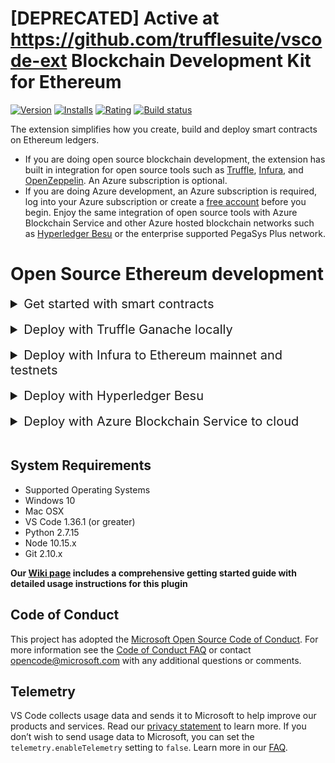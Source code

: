 # [DEPRECATED] Active at https://github.com/trufflesuite/vscode-ext   Blockchain Development Kit for Ethereum

[![Version](https://vsmarketplacebadge.apphb.com/version/AzBlockchain.azure-blockchain.svg)](https://marketplace.visualstudio.com/items?itemName=ms-azuretools.vscode-logicapps) [![Installs](https://vsmarketplacebadge.apphb.com/installs/AzBlockchain.azure-blockchain.svg)](https://marketplace.visualstudio.com/items?itemName=AzBlockchain.azure-blockchain) [![Rating](https://vsmarketplacebadge.apphb.com/rating-star/AzBlockchain.azure-blockchain.svg)](https://marketplace.visualstudio.com/items?itemName=AzBlockchain.azure-blockchain#review-details) [![Build status](https://msazure.visualstudio.com/Blockchain/_apis/build/status/Blockchain-VS-Extensions/Blockchain-VS-Extension-Prod)](https://msazure.visualstudio.com/Blockchain/_build/latest?definitionId=71311)

The extension simplifies how you create, build and deploy smart contracts on Ethereum ledgers.

- If you are doing open source blockchain development, the extension has built in integration for open source tools such as [Truffle](https://truffleframework.com/), [Infura](https://infura.io/), and [OpenZeppelin](https://openzeppelin.com/). An Azure subscription is optional.
- If you are doing Azure development, an Azure subscription is required, log into your Azure subscription or create a [free account](https://azure.microsoft.com/free/?WT.mc_id=A261C142F) before you begin. Enjoy the same integration of open source tools with Azure Blockchain Service and other Azure hosted blockchain networks such as [Hyperledger Besu](https://azuremarketplace.microsoft.com/en-us/marketplace/apps/consensys.hyperledger-besu-quickstart) or the enterprise supported PegaSys Plus network.

# Open Source Ethereum development

<details>
  <summary style='font-size:15pt'>Get started with smart contracts</summary>

## Create a new smart contract project

The Blockchain Developer Kit was built to work effectively for both new users to Ethereum, but not get in the way for those familiar with the process. One of the primary goals is to help users create a project structure for these smart contracts, help in the compilation and building of these assets, deployment of these assets to blockchain endpoints as well as debugging of these contracts.

One of the frameworks that the extension leverages is [Truffle Suite](https://truffleframework.com/), a well known set of tools to assist in smart contract and Dapp development. Developers that are familiar with Truffle Suite may use the Truffle command line `e.g., Truffle Init` directly from the VS Code terminal, if they like.

For developers who are not familiar with Truffle, or prefer to use the Command Palette, the extension can easily scaffold out a project directory using the following steps.

1. From the [Command Palette](https://github.com/Microsoft/vscode-azure-blockchain-ethereum/wiki/Command-Palette), type `Blockchain: New Solidity Project`

2. Select an empty directory to scaffold out your project.

3. Choose a name for your contract.

4. Press Enter.

   ![Command Palette - New Solidity Project](https://github.com/Azure-Samples/blockchain-devkit/raw/master/media/extensionMedia/createNewProject.gif)

## Build your smart contracts

Your newly scaffolded out directory includes a simple contract and all the necessary files to build and deploy a simple, working, contract to the blockchain endpoint. Use the following steps to build your contract

1. Select your contract Solidity (.sol) file, right click and choose `Build Contracts`

   ![Right click shortcut - build contracts](https://github.com/Azure-Samples/blockchain-devkit/raw/master/media/extensionMedia/buildContractRightClick.gif)

## Deploy to the Ethereum blockchain RPC endpoint

Once compiled, you will have your contract, contract metadata (e.g., contract ABI, bytecode) available in the smart contract .json file which will be located in the`./build directory` The next steps is to deploy these contracts to a blockchain network.

For new users, this can be hard to understand, because there are multiple steps that need to occur for the deployment to be successful. To ease this burden the extension provide a simple model to deploy to various networks. By default, this will be a local network, using Ganache. The extension will start and run an instance of ganache for the user. The options to initiate this deployment are below.

1. Select your contract Solidity (.sol) file, right click and choose `Deploy Contracts`

   ![Right click smart contract - deploy contract](https://github.com/Azure-Samples/blockchain-devkit/raw/master/media/extensionMedia/deployContractRightClick.gif)

</details>

<br />

<details>
  <summary style='font-size:15pt'>Deploy with Truffle Ganache locally</summary>

For rapid development of smart contracts, having the ability deploy contracts to a blockchain quickly to test and debug is a key principle. One of the most popular models to achive this is using Truffle Ganache, which acts as a local blockchain/blockchain emulator to allow this quick deployment and iteration that is ideal for developers.

The extension has integrated Ganache directly into the IDE to further lower the bar to entry, and allow even faster development iteration. By default, there is nothing to configure, and the following steps can be used.

1. After selecting to deploy the contracts, either from the Command Pallette or by right clicking on the contract and selecting Deploy contracts, a dropdown will be presented with options for _where_ to deploy the contract. By default there will be a single entry on this list named development.

2. After selecting development, the IDE will create a new instance of Truffle Ganache, which will use the default configuration for the project as the target. The IDE will then deploy the contracts to this instance.

   ![Truffle default deployment](https://github.com/Azure-Samples/blockchain-devkit/raw/master/media/extensionMedia/truffleDefaultDeploy.gif)

**OPTIONAL**: If there is a need to control this Ganache instance more or change the configuration, there are some other options that can be used that the IDE can help with as well.

1. If there is a need to run the Ganache instance on a port other than the default of 8545, a new Local Network can be created and the port configuration added for this. The steps do this are:

   a. Expand the Blockchain view in the extension by clicking the name.

   b. Next click Create a new network.

   c. Select Local Service

   d. Provide a name for this service that will be referenced when targeting it from deployment.

   e. Enter the port number to use for this local network.

   ![Custom local service](https://github.com/Azure-Samples/blockchain-devkit/raw/master/media/extensionMedia/truffleCustomDeploy.gif)

</details>

<br />

<details>
   <summary style='font-size:15pt'>Deploy with Infura to Ethereum mainnet and testnets</summary>

If you are a developer that would like to target public testnet and mainnet for Ethereum, the ability to leverage Infura from inside the IDE is provided via this extension.

For those that aren't familiar with Infura, it provides the tools and infrastructure that allow developers to easily take their blockchain application from testing to scaled deployment - with simple, reliable access to Ethereum mainnet and testnets, and also has support for IPFS. Details can be found on the [Getting started with Infura blog](https://blog.infura.io/getting-started-with-infura-28e41844cc89/) and on the [Infura Docs pages](https://infura.io/docs).

To use Infura, the first step is to either create or connect to an existing Infura project. The IDE will step through this process.

1. Expand the Blockchain view in the extension by clicking the name.

2. Next click Create a new network.

3. Select Infura Service.

4. At this point the extension will prompt you for credentials to sign into Infura. Simply click the sign in button. Don't worry if you don't already have an Infura account, because you can create one if needed.

5. On the Infura login page, login with your Infura account credentials. If you don't already have an Infura account, simply click the Sign Up link at the bottom.

6. After signing into Infura, you will be askted for authorization to share your Infura projects with the extension. Click Authorize.

7. Next close the browser window and you will back in the IDE. A prompt will be presented to allow you to enter a project name. Enter the desired name for this.

8. Next select the availability of the project inside Infura (public or private). By default, public is the option used.

9. After a few seconds, the Blockchain view will show a new Infura Service, with your project nested under, and under this will the various endpoints that Infura provides.

10. Now that a connection to Infura has been created, this network can easily be targeted when deploying contracts. When right clicking and deploying contracts, a set of options will be added for these new Infura destinations.

11. Simply select the desired target network endpoint and the extension will deploy the contracts to this location.

![Infura deploy](https://github.com/Azure-Samples/blockchain-devkit/raw/master/media/extensionMedia/infuraDeploy.gif)

</details>

<br />

<details>
   <summary style='font-size:15pt'>Deploy with Hyperledger Besu</summary>

Hyperledger Besu is a popular Ethereum client that is unique in that it offers a client that can be used in either public networks, such as Ethereum mainnet or private, consortium based networks. It can be deployed a variety of [ways](https://besu.hyperledger.org/en/stable/HowTo/Get-Started/Install-Binaries/), and recently a preview has been made available in [Azure](https://azuremarketplace.microsoft.com/en-us/marketplace/apps/consensys.hyperledger-besu-quickstart?tab=Overview).

Currently, the Hyperledger Besu is fully compatible with the extension, however the provisioning of the nodes is not yet fully integrated. To connect to a running Besu node with the extension, you can do the following:

1.  Deploy Hyperledger Besu locally or in the cloud (see links in above).

2.  Retrieve the JSON rpc endpoint that will be used to communicate with the Besu network. This varies based on the deployment model, for Azure deployments these can be retrieved from the output parameters from the deployment.

3.  Update the configuration manually. This is shown in the video below. The extension has the ability to use an HD Wallet provider that simply requires a file with a mnemonic to function.

Add the following to the configuration:

```
besu: {
   network_id: "*",
   gas: 0,
   gasPrice: 0,
   provider: new HDWalletProvider(
     fs.readFileSync("<path to a file with a mnemonic>", "utf-8"),
     "<besu jsonrpc endpoint>"
   ),
 },
```

![Besu deploy](https://github.com/Azure-Samples/blockchain-devkit/raw/master/media/extensionMedia/hyperledgerBesuDeploy.gif)

</details>

<br />

<details>
<summary style='font-size:15pt'>Deploy with Azure Blockchain Service to cloud</summary>

If you are a developer that would like to target a network that leverages Azure, this option is also available. The option to create new networks or connect to existing ones are is available, the same as with Infura and Local networks!

1. Click `-> Create a new network` in the AZURE BLOCKCHAIN tab, or type `Azure Blockchain: Create a new network` in the [Command Palette](https://github.com/Microsoft/vscode-azure-blockchain-ethereum/wiki/Command-Palette).

2. Choose your subscription, resource group and region to deploy to.

3. Enter the name of your [Consortium](https://docs.microsoft.com/azure/blockchain/service/consortium)

4. Wait until your resource has been created in Azure.
   `Note: Deploying the Azure Blockchain Service takes quite some time to complete. Please check the deployment status in the Azure portal.`

![Create and Azure Blockchain Service](https://github.com/Azure-Samples/blockchain-devkit/raw/master/media/extensionMedia/azureDeploy.gif)

</details>

<br />

## System Requirements

- Supported Operating Systems
- Windows 10
- Mac OSX
- VS Code 1.36.1 (or greater)
- Python 2.7.15
- Node 10.15.x
- Git 2.10.x

**Our [Wiki page](https://github.com/Microsoft/vscode-azure-blockchain-ethereum/wiki) includes a comprehensive getting started guide with detailed usage instructions for this plugin**

## Code of Conduct

This project has adopted the [Microsoft Open Source Code of Conduct](https://opensource.microsoft.com/codeofconduct/).
For more information see the [Code of Conduct FAQ](https://opensource.microsoft.com/codeofconduct/faq/) or
contact [opencode@microsoft.com](mailto:opencode@microsoft.com) with any additional questions or comments.

## Telemetry

VS Code collects usage data and sends it to Microsoft to help improve our products and services. Read our [privacy statement](https://go.microsoft.com/fwlink/?LinkID=528096&clcid=0x409) to learn more. If you don’t wish to send usage data to Microsoft, you can set the `telemetry.enableTelemetry` setting to `false`. Learn more in our [FAQ](https://code.visualstudio.com/docs/supporting/faq#_how-to-disable-telemetry-reporting).

```

```
